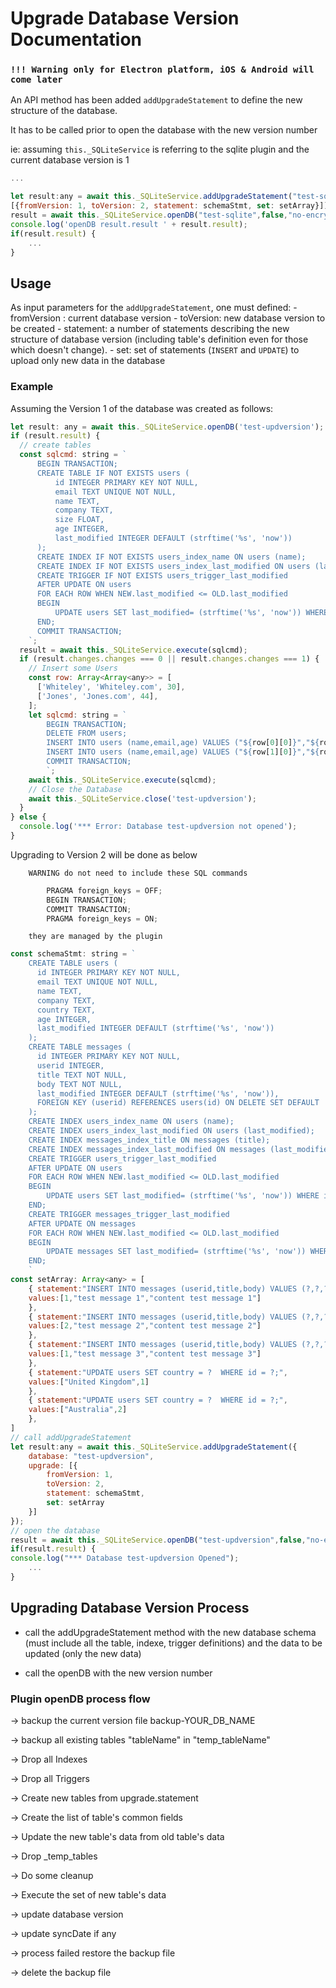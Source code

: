 # Upgrade Database Version Documentation

### `!!! Warning only for Electron platform, iOS & Android will come later`

An API method has been added `addUpgradeStatement` to define the new structure of the database.

It has to be called prior to open the database with the new version number

ie: assuming `this._SQLiteService` is referring to the sqlite plugin and the current database version is 1

```js
...

let result:any = await this._SQLiteService.addUpgradeStatement("test-sqlite",
[{fromVersion: 1, toVersion: 2, statement: schemaStmt, set: setArray}]);
result = await this._SQLiteService.openDB("test-sqlite",false,"no-encryption",2);
console.log('openDB result.result ' + result.result);
if(result.result) {
    ...
}
```

## Usage

As input parameters for the `addUpgradeStatement`, one must defined: - fromVersion : current database version - toVersion: new database version to be created - statement: a number of statements describing the new structure of database version (including table's definition even for those which doesn't change). - set: set of statements (`INSERT` and `UPDATE`) to upload only new data in the database

### Example

Assuming the Version 1 of the database was created as follows:

```js
let result: any = await this._SQLiteService.openDB('test-updversion');
if (result.result) {
  // create tables
  const sqlcmd: string = `
      BEGIN TRANSACTION;
      CREATE TABLE IF NOT EXISTS users (
          id INTEGER PRIMARY KEY NOT NULL,
          email TEXT UNIQUE NOT NULL,
          name TEXT,
          company TEXT,
          size FLOAT,
          age INTEGER,
          last_modified INTEGER DEFAULT (strftime('%s', 'now'))    
      );
      CREATE INDEX IF NOT EXISTS users_index_name ON users (name);
      CREATE INDEX IF NOT EXISTS users_index_last_modified ON users (last_modified);
      CREATE TRIGGER IF NOT EXISTS users_trigger_last_modified
      AFTER UPDATE ON users
      FOR EACH ROW WHEN NEW.last_modified <= OLD.last_modified
      BEGIN
          UPDATE users SET last_modified= (strftime('%s', 'now')) WHERE id=OLD.id;
      END;
      COMMIT TRANSACTION;
    `;
  result = await this._SQLiteService.execute(sqlcmd);
  if (result.changes.changes === 0 || result.changes.changes === 1) {
    // Insert some Users
    const row: Array<Array<any>> = [
      ['Whiteley', 'Whiteley.com', 30],
      ['Jones', 'Jones.com', 44],
    ];
    let sqlcmd: string = `
        BEGIN TRANSACTION;
        DELETE FROM users;
        INSERT INTO users (name,email,age) VALUES ("${row[0][0]}","${row[0][1]}",${row[0][2]});
        INSERT INTO users (name,email,age) VALUES ("${row[1][0]}","${row[1][1]}",${row[1][2]});
        COMMIT TRANSACTION;
        `;
    await this._SQLiteService.execute(sqlcmd);
    // Close the Database
    await this._SQLiteService.close('test-updversion');
  }
} else {
  console.log('*** Error: Database test-updversion not opened');
}
```

Upgrading to Version 2 will be done as below

        WARNING do not need to include these SQL commands

```js
        PRAGMA foreign_keys = OFF;
        BEGIN TRANSACTION;
        COMMIT TRANSACTION;
        PRAGMA foreign_keys = ON;
```

        they are managed by the plugin

```js
const schemaStmt: string = `
    CREATE TABLE users (
      id INTEGER PRIMARY KEY NOT NULL,
      email TEXT UNIQUE NOT NULL,
      name TEXT,
      company TEXT,
      country TEXT,
      age INTEGER,
      last_modified INTEGER DEFAULT (strftime('%s', 'now'))
    );
    CREATE TABLE messages (
      id INTEGER PRIMARY KEY NOT NULL,
      userid INTEGER,
      title TEXT NOT NULL,
      body TEXT NOT NULL,
      last_modified INTEGER DEFAULT (strftime('%s', 'now')),
      FOREIGN KEY (userid) REFERENCES users(id) ON DELETE SET DEFAULT
    );
    CREATE INDEX users_index_name ON users (name);
    CREATE INDEX users_index_last_modified ON users (last_modified);
    CREATE INDEX messages_index_title ON messages (title);
    CREATE INDEX messages_index_last_modified ON messages (last_modified);
    CREATE TRIGGER users_trigger_last_modified
    AFTER UPDATE ON users
    FOR EACH ROW WHEN NEW.last_modified <= OLD.last_modified
    BEGIN
        UPDATE users SET last_modified= (strftime('%s', 'now')) WHERE id=OLD.id;
    END;
    CREATE TRIGGER messages_trigger_last_modified
    AFTER UPDATE ON messages
    FOR EACH ROW WHEN NEW.last_modified <= OLD.last_modified
    BEGIN
        UPDATE messages SET last_modified= (strftime('%s', 'now')) WHERE id=OLD.id;
    END;
    `
const setArray: Array<any> = [
    { statement:"INSERT INTO messages (userid,title,body) VALUES (?,?,?);",
    values:[1,"test message 1","content test message 1"]
    },
    { statement:"INSERT INTO messages (userid,title,body) VALUES (?,?,?);",
    values:[2,"test message 2","content test message 2"]
    },
    { statement:"INSERT INTO messages (userid,title,body) VALUES (?,?,?);",
    values:[1,"test message 3","content test message 3"]
    },
    { statement:"UPDATE users SET country = ?  WHERE id = ?;",
    values:["United Kingdom",1]
    },
    { statement:"UPDATE users SET country = ?  WHERE id = ?;",
    values:["Australia",2]
    },
]
// call addUpgradeStatement
let result:any = await this._SQLiteService.addUpgradeStatement({
    database: "test-updversion",
    upgrade: [{
        fromVersion: 1,
        toVersion: 2,
        statement: schemaStmt,
        set: setArray
    }]
});
// open the database
result = await this._SQLiteService.openDB("test-updversion",false,"no-encryption",2);
if(result.result) {
console.log("*** Database test-updversion Opened");
    ...
}
```

## Upgrading Database Version Process

- call the addUpgradeStatement method with the new database schema (must include all the table, indexe, trigger definitions) and the data to be updated (only the new data)

- call the openDB with the new version number

### Plugin openDB process flow

-> backup the current version file backup-YOUR_DB_NAME

-> backup all existing tables "tableName" in "temp_tableName"

-> Drop all Indexes

-> Drop all Triggers

-> Create new tables from upgrade.statement

-> Create the list of table's common fields

-> Update the new table's data from old table's data

-> Drop \_temp_tables

-> Do some cleanup

-> Execute the set of new table's data

-> update database version

-> update syncDate if any

-> process failed restore the backup file

-> delete the backup file
